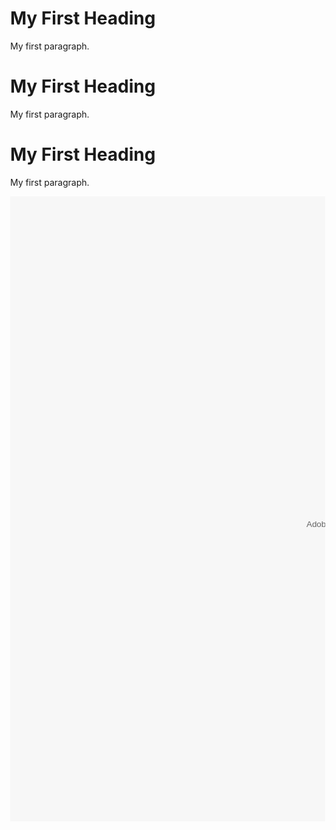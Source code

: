 
<html lang="en">
<div style="overflow-y: scroll; height:1500px;">
   <head>
      <title>LoE Realm</title>
      <link rel="icon" type="image/png" href="/loesoft.ico">
      <style type="text/css">
         html, body { width: 100%; height: 100%; margin: 0; overflow: hidden; }
      </style>
	  <body>

<h1>My First Heading</h1>
<p>My first paragraph.</p>

</body>
<body>

<h1>My First Heading</h1>
<p>My first paragraph.</p>

</body>
<body>

<h1>My First Heading</h1>
<p>My first paragraph.</p>

</body>
   <body>
      <object type="application/x-shockwave-flash" data="client-release.swf" width="1200" height="1000" style="visibility: visible;">
         <param name="wmode" value="direct">
         <param name="quality" value="high">
         <param name="bgcolor" value="#000000">
      </object>
   </body>


